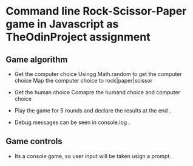 # Command line Rock-Scissor-Paper game in Javascript as TheOdinProject assignment

## Game algorithm 
- Get the computer choice 
Usingg Math.random to get the computer choice 
Map the computer  choice to rock|paper|scissor

- Get the human choice
Comapre the humand choice and computer choice
- Play the game for 5 rounds and declare the results at the end .

- Debug messages can be seen in console.log . 

## Game controls 
- Its a console game, so user input will be taken usign a prompt.
